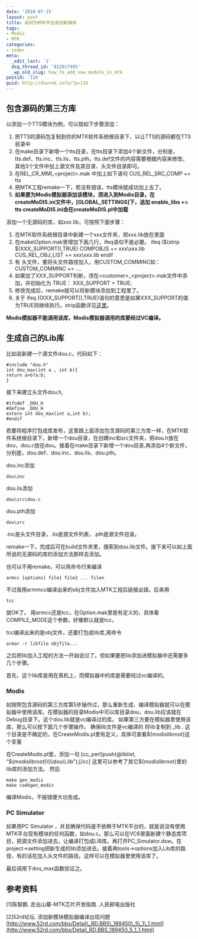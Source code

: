 ```yaml
---
date: '2010-07-15'
layout: post
title: 如何为MTK平台添加新模块
tags:
- Modis
- MTK
categories:
- coder
meta:
  _edit_last: '1'
  dsq_thread_id: '812017495'
  _wp_old_slug: how_to_add_new_module_in_mtk
postid: '116'
guid: http://dourok.info/?p=116
---
```

包含源码的第三方库
------------------

以添加一个TTS模块为例，可以按如下步骤添加：

1.  把TTS的源码包复制到你的MTK软件系统根目录下，以让TTS的源码都在TTS目录中
2.  在make目录下新增一个tts目录，在tts目录下添加4个新文件，分别是，tts.def、tts.inc、tts.lis、tts.pth。tts.def文件的内容需要根据内容来修改，其他3个文件中加上源文件及其目录、头文件目录即可。
3.  在REL\_CR\_MMI\_\<project\>.mak 中加上如下语句 CUS\_REL\_SRC\_COMP
    += tts
4.  把MTK工程remake一下，若没有错误，tts模块就成功加上去了。
5.  **如果要为Modis模拟器添加该模块，须进入到Modis目录，在createMoDIS.ini文件中，[GLOBAL\_SETTINGS]下，追加
    **enable\_libs += tts** createMoDIS.ini会在createMoDIS.pl中加载**

添加一个无源码的库，如xxx.lib，可按照下面步骤：

1.  在MTK软件系统根目录中新建一个xxx文件夹，把xxx.lib放在里面
2.  在make\\Option.mak里增加下面几行，ifeq语句不是必要。 ifeq (\$(strip
    \$(XXX\_SUPPORT)),TRUE) COMPOBJS += xxx\\xxx.lib CUS\_REL\_OBJ\_LIST
    += xxx\\xxx.lib endif
3.  有 头文件，要将头文件路径加入，用CUSTOM\_COMMINC如： CUSTOM\_COMMINC +=
    ....
4.  如果加了XXX\_SUPPORT判断，须在\<customer\>\_\<project\>.mak文件中添加，并初始化为
    TRUE： XXX\_SUPPORT = TRUE;
5.  修改完成后，remake就可以将新模块添加到工程里了。
6.  关于 ifeq
    ((XXX\_SUPPORT)),TRUE)语句的意思是如果XXX\_SUPPORT的值为TRUE则继续执行。strip函数详见[这里](http://dourok.info/wiki/doku.php?id=%E7%A8%8B%E5%BA%8F:makefile:strip "程序:makefile:strip")。

**Modis模拟器不能调用该库，Modis模拟器调用的库要经过VC编译。**

生成自己的Lib库
---------------

比如说新建一个源文件dou.c，代码如下：

    #include "dou.h"
    int dou_max(int a , int b){
    return a>b?a:b;
    }

接下来建立头文件dou.h,

    #ifndef _DOU_H
    #define _DOU_H
    extern int dou_max(int a,int b);
    #endif

若要将程序打包成库发布，这里跟上面添加包含源码的第三方库一样，在MTK软件系统根目录下，新增一个dou目录，在创建inc和src文件夹，把dou.h放在dou，dou.c放在dou。接着在make目录下新增一个dou目录,再添加4个新文件，分别是，dou.def、dou.inc、dou.lis、dou.pth。

dou.inc添加

    dou\inc

dou.lis添加

    dou\src\dou.c

dou.pth添加

    dou\src

.inc是头文件目录，.lis是源文件列表，.pth是源文件目录。

remake一下，完成后可在build文件夹里，搜索到dou.lib文件。接下来可以如上面所说的无源码的库的添加方法那样去添加。

也可以不用remake，可以用命令行来编译

    armcc [options] file1 file2 ... filen

不过我用armmcc编译出来的obj文件加入MTK工程后链接出错。后来用

    tcc

就OK了。
用armcc还是tcc，在Option.mak里是有定义的，具体看COMPILE\_MODE这个参数。好像默认就是tcc。

tcc编译出来的是obj文件，还要打包成lib库,用命令

    armar -r libfile objfile...

之后把lib加入工程的方法一开始说过了。但如果要把lib添加进模拟器中还需要多几个步骤。

首先，这个lib库是用在真机上，而模拟器中的库是需要经过vc编译的。

### Modis

如按照包含源码的第三方库第5步操作过，那么重新生成、编译模拟器就可以在模拟器中使用该库。在模拟器的目录Modis中可以库目录dou，dou.lib应该就在Debug目录下。这个dou.lib就是vc编译过的库。
如果第三方要在模拟器里使用该库，那么可以按下面几个步骤操作。
确保lib文件是vc编译的 将lib复制到 \_lib..
这个目录是不确定的，在CreateModis.pl里有定义，具体可查看\${modislibroot}这个变量

在CreateModis.pl里，添加一句 [cc\_perl]push(@liblist,
"\${modislibroot}\\\\\\\\dou\\\\.lib");[/cc]
这里可以参考了其它\${modislibroot}里的lib库的添加方法。 然后

    make gen_modis
    make codegen_modis

编译Modis，不报错便大功告成。

### PC Simulator

如果用PC Simulator
，并且确保代码是不依赖于MTK平台的，就是说没有使用MTK平台现有模块的任何函数，如dou.c。那么可以在VC6里面新建个静态库项目，把源文件添加进去，让编译打包成LIB库。再打开PC\_Simulator.dsw。在project→setting把新生成的lib添加进去。接着再tools→options加入Lib库的路径，有的话在加入头文件的路径。这样可以在模拟器里使用该库了。

最后调用下dou\_max函数验证之。

参考资料
--------

[1]陈智鹏. 走出山寨-MTK芯片开发指南. 人民邮电出版社

[2]52rd论坛.
添加新模块模拟器编译出现问题[http://www.52rd.com/bbs/Detail\_RD.BBS\_189450\_5\_1\_1.html](http://www.52rd.com/bbs/Detail_RD.BBS_189450_5_1_1.html)
